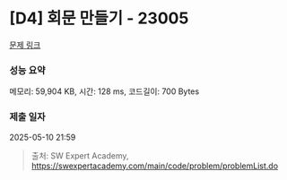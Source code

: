 # [D4] 회문 만들기 - 23005 

[문제 링크](https://swexpertacademy.com/main/code/problem/problemDetail.do?contestProbId=AZROkFPqENsDFAWB) 

### 성능 요약

메모리: 59,904 KB, 시간: 128 ms, 코드길이: 700 Bytes

### 제출 일자

2025-05-10 21:59



> 출처: SW Expert Academy, https://swexpertacademy.com/main/code/problem/problemList.do